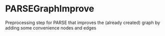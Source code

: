 # PARSEGraphImprove
Preprocessing step for PARSE that improves the (already created) graph by adding some convenience nodes and edges
